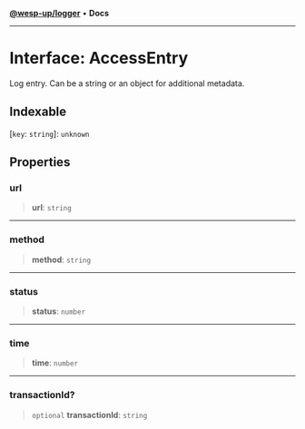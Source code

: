 [**@wesp-up/logger**](../README.md) • **Docs**

---

# Interface: AccessEntry

Log entry. Can be a string or an object for additional metadata.

## Indexable

\[`key`: `string`\]: `unknown`

## Properties

### url

> **url**: `string`

---

### method

> **method**: `string`

---

### status

> **status**: `number`

---

### time

> **time**: `number`

---

### transactionId?

> `optional` **transactionId**: `string`

